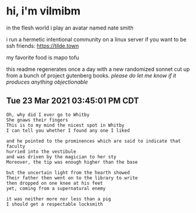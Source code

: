 # hi, i'm vilmibm

in the flesh world i play an avatar named nate smith

i run a hermetic intentional community on a linux server if you want to be ssh friends: https://tilde.town

my favorite food is mapo tofu

this readme regenerates once a day with a new randomized sonnet cut up from a bunch of project gutenberg books.
_please do let me know if it produces anything objectionable_

## Tue 23 Mar 2021 03:45:01 PM CDT

    Oh, why did I ever go to Whitby
    She gnaws their fingers
    This is to my mind the nicest spot in Whitby
    I can tell you whether I found any one I liked
    
    and he pointed to the prominences which are said to indicate that faculty
    hurried into the vestibule
    and was driven by the magician to her sty
    Moreover, the tip was enough higher than the base
    
    but the uncertain light from the hearth showed
    Their father then went on to the library to write
    then dropped on one knee at his feet
    yet, coming from a supernatural enemy
    
    it was neither more nor less than a pig
    I should get a respectable locksmith
